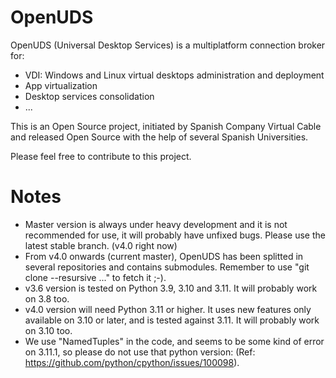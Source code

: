 OpenUDS
=======

OpenUDS (Universal Desktop Services) is a multiplatform connection broker for:
- VDI: Windows and Linux virtual desktops administration and deployment
- App virtualization
- Desktop services consolidation
- ...

This is an Open Source project, initiated by Spanish Company ​Virtual Cable and released Open Source with the help of several Spanish Universities.

Please feel free to contribute to this project.

Notes
=====
* Master version is always under heavy development and it is not recommended for use, it will probably have unfixed bugs.  Please use the latest stable branch. (v4.0 right now)
* From v4.0 onwards (current master), OpenUDS has been splitted in several repositories and contains submodules. Remember to use "git clone --resursive ..." to fetch it ;-).
* v3.6 version is tested on Python 3.9, 3.10 and 3.11. It will probably work on 3.8 too.
* v4.0 version will need Python 3.11 or higher. It uses new features only available on 3.10 or later, and is tested against 3.11. It will probably work on 3.10 too.
* We use "NamedTuples" in the code, and seems to be some kind of error on 3.11.1, so please do not use that python version: (Ref: https://github.com/python/cpython/issues/100098). 
